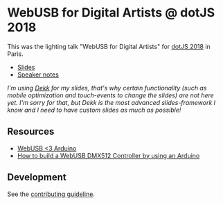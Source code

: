 # WebUSB for Digital Artists @ dotJS 2018

This was the lighting talk "WebUSB for Digital Artists" for [dotJS 2018](https://2018.dotjs.io) in Paris. 

* [Slides](https://timpietrusky.github.io/dotJS2018-WebUSB-for-Digital-Artists)
* [Speaker notes](https://timpietrusky.github.io/dotJS2018-WebUSB-for-Digital-Artists?present=true)

_I'm using [Dekk](https://github.com/sinnerschrader/dekk) for my slides, that's why certain functionality (such as mobile optimization and touch-events to change the slides) are not here yet. I'm sorry for that, but Dekk is the most advanced slides-framework I know and I need to have custom slides as much as possible!_

## Resources

* [WebUSB <3 Arduino](https://wicg.github.io/webusb)
* [How to build a WebUSB DMX512 Controller by using an Arduino](https://medium.com/@timpietrusky/how-to-build-a-webusb-dmx512-controller-by-using-an-arduino-e0dd8efb7bf0)


## Development

See the [contributing guideline](.github/CONTRIBUTING.md). 
